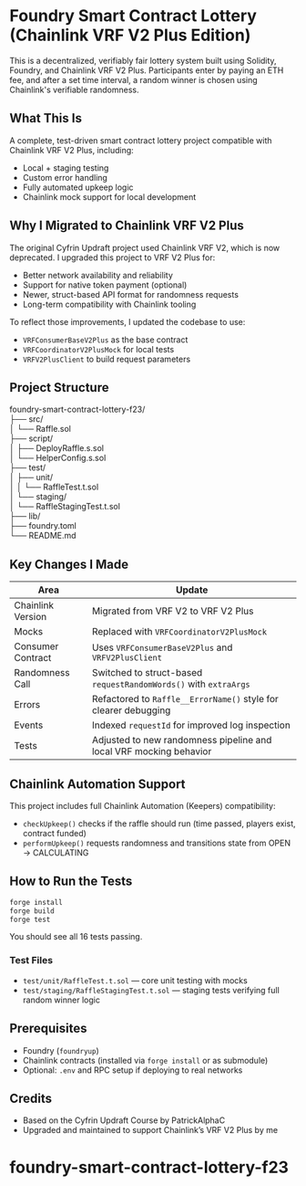 # Foundry Smart Contract Lottery (Chainlink VRF V2 Plus Edition)

This is a decentralized, verifiably fair lottery system built using Solidity, Foundry, and Chainlink VRF V2 Plus. Participants enter by paying an ETH fee, and after a set time interval, a random winner is chosen using Chainlink's verifiable randomness.

## What This Is

A complete, test-driven smart contract lottery project compatible with Chainlink VRF V2 Plus, including:
- Local + staging testing
- Custom error handling
- Fully automated upkeep logic
- Chainlink mock support for local development

## Why I Migrated to Chainlink VRF V2 Plus

The original Cyfrin Updraft project used Chainlink VRF V2, which is now deprecated. I upgraded this project to VRF V2 Plus for:
- Better network availability and reliability
- Support for native token payment (optional)
- Newer, struct-based API format for randomness requests
- Long-term compatibility with Chainlink tooling

To reflect those improvements, I updated the codebase to use:
- `VRFConsumerBaseV2Plus` as the base contract
- `VRFCoordinatorV2PlusMock` for local tests
- `VRFV2PlusClient` to build request parameters

## Project Structure

foundry-smart-contract-lottery-f23/  
├── src/  
│   └── Raffle.sol  
├── script/  
│   ├── DeployRaffle.s.sol  
│   └── HelperConfig.s.sol  
├── test/  
│   ├── unit/  
│   │   └── RaffleTest.t.sol  
│   └── staging/  
│       └── RaffleStagingTest.t.sol  
├── lib/  
├── foundry.toml  
└── README.md

## Key Changes I Made

| Area              | Update                                                                  |
|-------------------|--------------------------------------------------------------------------|
| Chainlink Version | Migrated from VRF V2 to VRF V2 Plus                                      |
| Mocks             | Replaced with `VRFCoordinatorV2PlusMock`                                 |
| Consumer Contract | Uses `VRFConsumerBaseV2Plus` and `VRFV2PlusClient`                       |
| Randomness Call   | Switched to struct-based `requestRandomWords()` with `extraArgs`         |
| Errors            | Refactored to `Raffle__ErrorName()` style for clearer debugging          |
| Events            | Indexed `requestId` for improved log inspection                          |
| Tests             | Adjusted to new randomness pipeline and local VRF mocking behavior       |

## Chainlink Automation Support

This project includes full Chainlink Automation (Keepers) compatibility:

- `checkUpkeep()` checks if the raffle should run (time passed, players exist, contract funded)
- `performUpkeep()` requests randomness and transitions state from OPEN → CALCULATING

## How to Run the Tests

```bash
forge install
forge build
forge test
```

You should see all 16 tests passing.

### Test Files

- `test/unit/RaffleTest.t.sol` — core unit testing with mocks
- `test/staging/RaffleStagingTest.t.sol` — staging tests verifying full random winner logic

## Prerequisites

- Foundry (`foundryup`)
- Chainlink contracts (installed via `forge install` or as submodule)
- Optional: `.env` and RPC setup if deploying to real networks

## Credits

- Based on the Cyfrin Updraft Course by PatrickAlphaC
- Upgraded and maintained to support Chainlink’s VRF V2 Plus by me
# foundry-smart-contract-lottery-f23
